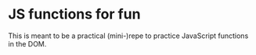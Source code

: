 # JS functions for fun

This is meant to be a practical (mini-)repe to practice JavaScript functions in the DOM. 
